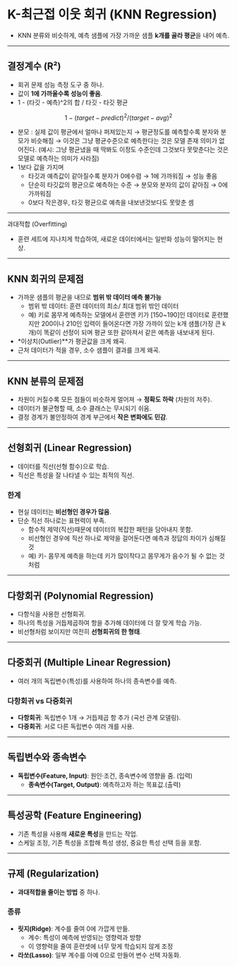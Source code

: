 # K-최근접 이웃 회귀 (KNN Regression)

- KNN 분류와 비슷하게, 예측 샘플에 가장 가까운 샘플 **k개를 골라 평균**을 내어 예측.

---

## 결정계수 (R²)

- 회귀 문제 성능 측정 도구 중 하나.
- 값이 **1에 가까울수록 성능이 좋음**.
- 1 - (타깃 - 예측)^2의 합 / 타깃 - 타깃 평균

$$
1-(target-predict)^2/(target - avg)^2
$$

- 분모 : 실제 값이 평균에서 얼마나 퍼져있는지 → 평균정도를 예측할수록 분자와 분모가 비슷해짐 → 이것은 그냥 평균수준으로 예측한다는 것은 모델 존재 의미가 없어진다. (예시: 그냥 평균냈을 때 딱봐도 이정도 수준인데 그것보다 못맞춘다는 것은 모델로 예측하는 의미가 사라짐)
- 1보다 값을 가지며
    - 타깃과 예측값이 같아질수록 분자가 0에수렴 → 1에 가까워짐 → 성능 좋음
    - 단순히 타깃값의 평균으로 예측하는 수준 → 분모와 분자의 값이 같아짐 → 0에 가까워짐
    - 0보다 작은경우, 타깃 평균으로 예측을 내보낸것보다도 못맞춘 셈

---

과대적합 (Overfitting)

- 훈련 세트에 지나치게 학습하여, 새로운 데이터에서는 일반화 성능이 떨어지는 현상.

---

## KNN 회귀의 문제점

- 가까운 샘플의 평균을 내므로 **범위 밖 데이터 예측 불가능**
    - 범위 밖 데이터: 훈련 데이터의 최소/ 최대 범위 밖인 데이터
    - 예) 키로 몸무게 예측하는 모델에서 훈련엔 키가 [150~190]인 데이터로 훈련했지만 200이나 210인 입력이 들어온다면 가장 가까이 있는 k개 샘플(가장 큰 k개)이 똑같이 선정이 되며 평균 또한 같아져서 같은 예측을 내보내게 된다.
- *이상치(Outlier)**가 평균값을 크게 왜곡.
- 근처 데이터가 적을 경우, 소수 샘플이 결과를 크게 왜곡.

---

## KNN 분류의 문제점

- 차원이 커질수록 모든 점들이 비슷하게 멀어져 → **정확도 하락** (차원의 저주).
- 데이터가 불균형할 때, 소수 클래스는 무시되기 쉬움.
- 결정 경계가 불안정하여 경계 부근에서 **작은 변화에도 민감**.

---

## 선형회귀 (Linear Regression)

- 데이터를 직선(선형 함수)으로 학습.
- 직선은 특성을 잘 나타낼 수 있는 최적의 직선.

### 한계

- 현실 데이터는 **비선형인 경우가 많음**.
- 단순 직선 하나로는 표현력이 부족.
    - 함수적 제약(직선)때문에 데이터의 복잡한 패턴을 담아내지 못함.
    - 비선형인 경우에 직선 하나로 제약을 걸어둔다면 예측과 정답의 차이가 심해질 것
    - 예) 키- 몸무게 예측을 하는데 키가 많이작다고 몸무게가 음수가 될 수 없는 것처럼

---

## 다항회귀 (Polynomial Regression)

- 다항식을 사용한 선형회귀.
- 하나의 특성을 거듭제곱하여 항을 추가해 데이터에 더 잘 맞게 학습 가능.
- 비선형처럼 보이지만 여전히 **선형회귀의 한 형태**.

---

## 다중회귀 (Multiple Linear Regression)

- 여러 개의 독립변수(특성)를 사용하여 하나의 종속변수를 예측.

### 다항회귀 vs 다중회귀

- **다항회귀**: 독립변수 1개 → 거듭제곱 항 추가 (곡선 관계 모델링).
- **다중회귀**: 서로 다른 독립변수 여러 개를 사용.

---

## 독립변수와 종속변수

- **독립변수(Feature, Input)**: 원인·조건, 종속변수에 영향을 줌. (입력)
    - **종속변수(Target, Output)**: 예측하고자 하는 목표값.(출력)

---

## 특성공학 (Feature Engineering)

- 기존 특성을 사용해 **새로운 특성**을 만드는 작업.
- 스케일 조정, 기존 특성을 조합해 특성 생성, 중요한 특성 선택 등을 포함.

---

## 규제 (Regularization)

- **과대적합을 줄이는 방법** 중 하나.

### 종류

- **릿지(Ridge)**: 계수를 줄여 0에 가깝게 만듦.
    - 계수: 특성이 예측에 반영되는 영향력과 방향
    - 이 영향력을 줄여 훈련셋에 너무 맞게 학습되지 않게 조정
- **라쏘(Lasso)**: 일부 계수를 아예 0으로 만들어 변수 선택 자동화.
